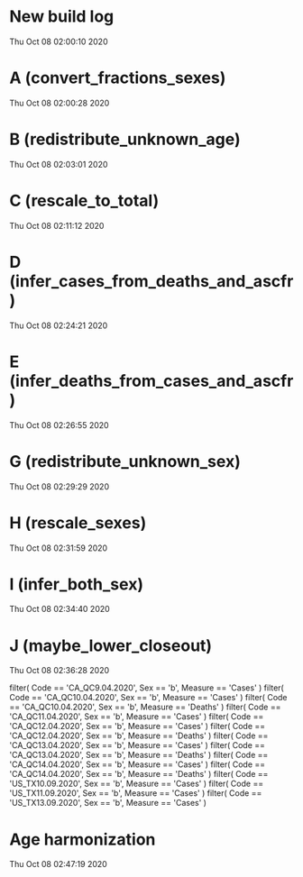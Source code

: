 
# New build log 
 Thu Oct 08 02:00:10 2020 


# A (convert_fractions_sexes) 
 Thu Oct 08 02:00:28 2020 


# B (redistribute_unknown_age) 
 Thu Oct 08 02:03:01 2020 


# C (rescale_to_total) 
 Thu Oct 08 02:11:12 2020 


# D (infer_cases_from_deaths_and_ascfr) 
 Thu Oct 08 02:24:21 2020 


# E (infer_deaths_from_cases_and_ascfr) 
 Thu Oct 08 02:26:55 2020 


# G (redistribute_unknown_sex) 
 Thu Oct 08 02:29:29 2020 


# H (rescale_sexes) 
 Thu Oct 08 02:31:59 2020 


# I (infer_both_sex) 
 Thu Oct 08 02:34:40 2020 


# J (maybe_lower_closeout) 
 Thu Oct 08 02:36:28 2020 

filter( Code == 'CA_QC9.04.2020', Sex == 'b', Measure == 'Cases' )
filter( Code == 'CA_QC10.04.2020', Sex == 'b', Measure == 'Cases' )
filter( Code == 'CA_QC10.04.2020', Sex == 'b', Measure == 'Deaths' )
filter( Code == 'CA_QC11.04.2020', Sex == 'b', Measure == 'Cases' )
filter( Code == 'CA_QC12.04.2020', Sex == 'b', Measure == 'Cases' )
filter( Code == 'CA_QC12.04.2020', Sex == 'b', Measure == 'Deaths' )
filter( Code == 'CA_QC13.04.2020', Sex == 'b', Measure == 'Cases' )
filter( Code == 'CA_QC13.04.2020', Sex == 'b', Measure == 'Deaths' )
filter( Code == 'CA_QC14.04.2020', Sex == 'b', Measure == 'Cases' )
filter( Code == 'CA_QC14.04.2020', Sex == 'b', Measure == 'Deaths' )
filter( Code == 'US_TX10.09.2020', Sex == 'b', Measure == 'Cases' )
filter( Code == 'US_TX11.09.2020', Sex == 'b', Measure == 'Cases' )
filter( Code == 'US_TX13.09.2020', Sex == 'b', Measure == 'Cases' )

# Age harmonization 
 Thu Oct 08 02:47:19 2020 

